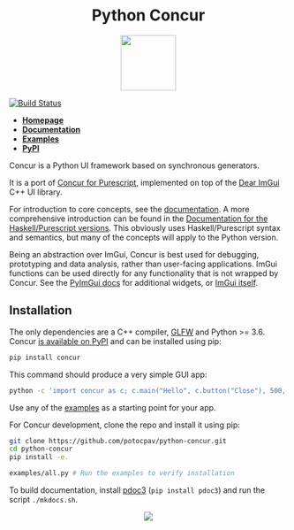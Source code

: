 
<h1 align="center">
  Python Concur
</h1>

<p align="center">
   <img src="https://raw.githubusercontent.com/ajnsit/purescript-concur/master/docs/logo.png" height="100">
</p>

[![Build Status](https://travis-ci.com/potocpav/python-concur.svg?branch=master)](https://travis-ci.com/potocpav/python-concur)

* [**Homepage**](https://potocpav.github.io/python-concur/homepage.html)
* [**Documentation**](https://potocpav.github.io/python-concur/)
* [**Examples**](https://github.com/potocpav/python-concur/tree/master/examples)
* [**PyPI**](https://pypi.org/project/concur/)

<!-- Start docs -->

Concur is a Python UI framework based on synchronous generators.

It is a port of [Concur for Purescript](https://github.com/ajnsit/purescript-concur), implemented on top of the [Dear ImGui](https://github.com/ocornut/imgui) C++ UI library.

For introduction to core concepts, see the [documentation](file:///home/pavel/build/python-concur/docs/index.html#introduction). A more comprehensive introduction can be found in the [Documentation for the Haskell/Purescript versions](https://github.com/ajnsit/concur-documentation/blob/master/README.md). This obviously uses Haskell/Purescript syntax and semantics, but many of the concepts will apply to the Python version.

Being an abstraction over ImGui, Concur is best used for debugging, prototyping and data analysis, rather than user-facing applications. ImGui functions can be used directly for any functionality that is not wrapped by Concur. See the [PyImGui docs](https://pyimgui.readthedocs.io/en/latest/) for additional widgets, or [ImGui itself](https://github.com/ocornut/imgui).

<!-- End docs -->


## Installation

The only dependencies are a C++ compiler, [GLFW](https://github.com/glfw/glfw) and Python >= 3.6. Concur [is available on PyPI](https://pypi.org/project/concur/) and can be installed using pip:

```sh
pip install concur
```

This command should produce a very simple GUI app:

```sh
python -c 'import concur as c; c.main("Hello", c.button("Close"), 500, 500)'
```

Use any of the [examples](https://github.com/potocpav/python-concur/tree/master/examples) as a starting point for your app.

For Concur development, clone the repo and install it using pip:

```sh
git clone https://github.com/potocpav/python-concur.git
cd python-concur
pip install -e.

examples/all.py # Run the examples to verify installation
```

To build documentation, install [pdoc3](https://pdoc3.github.io/pdoc/) (`pip install pdoc3`) and run the script `./mkdocs.sh`.


<p align="center">
<img src="https://raw.githubusercontent.com/potocpav/python-concur/master/screenshot.png">
</p>
